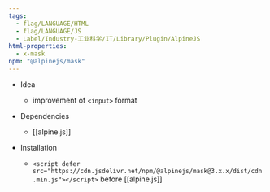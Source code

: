 ```yaml
---
tags:
  - flag/LANGUAGE/HTML
  - flag/LANGUAGE/JS
  - Label/Industry-工业科学/IT/Library/Plugin/AlpineJS
html-properties:
  - x-mask
npm: "@alpinejs/mask"
---
```


- Idea
    - improvement of `<input>` format

- Dependencies
    - [[alpine.js]]

- Installation
    - `<script defer src="https://cdn.jsdelivr.net/npm/@alpinejs/mask@3.x.x/dist/cdn.min.js"></script>` before [[alpine.js]]
